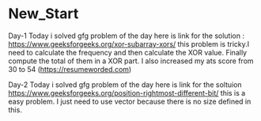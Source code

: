 # New_Start
 
Day-1
    Today i solved gfg problem of the day here is link for the solution : 
    https://www.geeksforgeeks.org/xor-subarray-xors/
    this problem is tricky.I need to calculate the frequency and then calculate the XOR value. Finally compute the total of them in  a XOR part.
    I also increased my ats score from 30 to 54 (https://resumeworded.com)

Day-2
    Today i solved gfg problem of the day here is link for the soltuion 
    https://www.geeksforgeeks.org/position-rightmost-different-bit/
    this is a easy problem. I just need to use vector because there is no size defined in this.